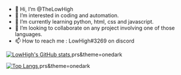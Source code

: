 - 👋 Hi, I’m @TheLowHigh
- 👀 I’m interested in coding and automation.
- 🌱 I’m currently learning python, html, css and javascript.
- 💞️ I’m looking to collaborate on any project involving one of those languages.
- 📫 How to reach me : LowHigh#3269 on discord

[![LowHigh's GitHub stats](https://github-readme-stats.vercel.app/api?username=TheLowHigh)](https://github.com/anuraghazra/github-readme-stats),prs&theme=onedark



[![Top Langs](https://github-readme-stats.vercel.app/api/top-langs/?username=TheLowHigh&layout=compact)](https://github.com/anuraghazra/github-readme-stats),prs&theme=onedark
